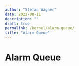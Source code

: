 ```yaml
---
author: "Stefan Wagner"
date: 2022-08-11
description: ""
draft: true
permalink: /kernel/alarm-queue/
title: "Alarm Queue"
---
```


# Alarm Queue
